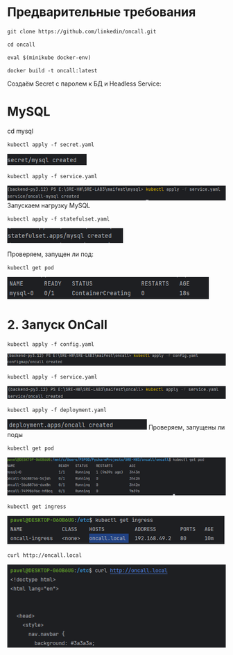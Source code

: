 # Предварительные требования

```shell
git clone https://github.com/linkedin/oncall.git
```
```shell
cd oncall
```
```shell
eval $(minikube docker-env)
```
```shell
docker build -t oncall:latest
```
Создаём Secret с паролем к БД и Headless Service:
# MySQL
cd mysql
```shell
kubectl apply -f secret.yaml
```
![img.png](img.png)
```shell
kubectl apply -f service.yaml
```
![img_1.png](img_1.png)
Запускаем нагрузку MySQL
```shell
kubectl apply -f statefulset.yaml
```
![img_2.png](img_2.png)

Проверяем, запущен ли под:
```shell
kubectl get pod
```
![img_3.png](img_3.png)

#  2. Запуск OnCall
```shell
kubectl apply -f config.yaml

```
![img_4.png](img_4.png)
```shell
kubectl apply -f service.yaml
```
![img_6.png](img_6.png)
```shell
kubectl apply -f deployment.yaml
```
![img_7.png](img_7.png)
Проверяем, запущены ли поды
```shell
kubectl get pod
```
![img_9.png](img_9.png)
```shell
kubectl get ingress
```
![img_11.png](img_11.png)
```shell
curl http://oncall.local
```
![img_12.png](img_12.png)